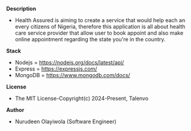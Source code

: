  **Description**
-  Health Assured is aiming to create a service that would help each an every citizens of Nigeria, therefore this application is all about health care service provider that allow user to book appoint and also make online appointment regarding the state you're in the country.

**Stack**
  - Nodejs = <https://nodejs.org/docs/latest/api/>
  - Express = <https://expressjs.com/>
  - MongoDB = <https://www.mongodb.com/docs/>

  **License**
   - The MIT License-Copyright(c) 2024-Present, Talenvo
 
  **Author**
   - Nurudeen Olayiwola (Software Engineer)